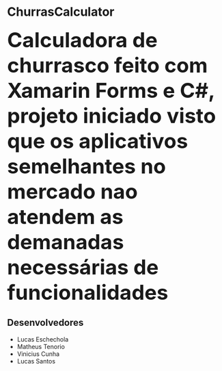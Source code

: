 # ChurrasCalculator

<strong><font size="20">Calculadora de churrasco feito com Xamarin Forms e C#, projeto iniciado visto que os aplicativos semelhantes no mercado nao atendem as demanadas necessárias de funcionalidades</font></strong>

<h2>Desenvolvedores</h2>

<ul>
  <li>Lucas Eschechola</li>
  <li>Matheus Tenorio</li>
  <li>Vinicius Cunha</li>
  <li>Lucas Santos</li>
</ul>
